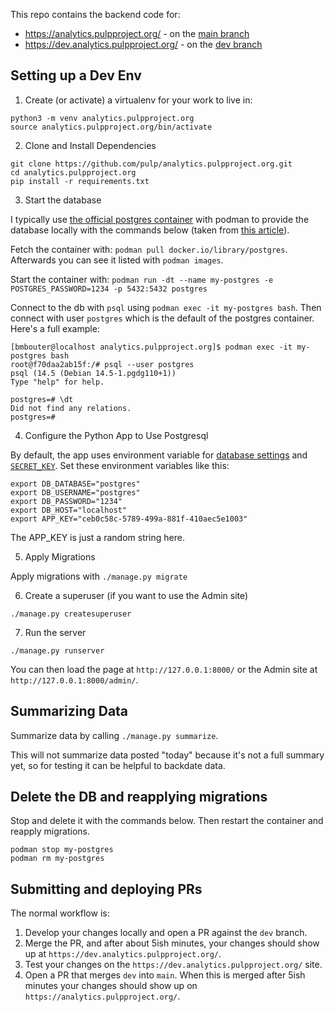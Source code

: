 This repo contains the backend code for:

* https://analytics.pulpproject.org/  - on the [main branch](https://github.com/pulp/analytics.pulpproject.org)
* https://dev.analytics.pulpproject.org/  - on the [dev branch](https://github.com/pulp/analytics.pulpproject.org/tree/dev)

## Setting up a Dev Env

1. Create (or activate) a virtualenv for your work to live in:

```
python3 -m venv analytics.pulpproject.org
source analytics.pulpproject.org/bin/activate
```


2. Clone and Install Dependencies

```
git clone https://github.com/pulp/analytics.pulpproject.org.git
cd analytics.pulpproject.org
pip install -r requirements.txt
```


3. Start the database

I typically use [the official postgres container](https://hub.docker.com/_/postgres) with podman to
provide the database locally with the commands below (taken from 
[this article](https://mehmetozanguven.github.io/container/2021/12/15/running-postgresql-with-podman.html)).

Fetch the container with: `podman pull docker.io/library/postgres`. Afterwards you can see it listed
with `podman images`.

Start the container with: `podman run -dt --name my-postgres -e POSTGRES_PASSWORD=1234 -p 5432:5432 postgres`

Connect to the db with `psql` using `podman exec -it my-postgres bash`. Then connect with user
`postgres` which is the default of the postgres container. Here's a full example:

```
[bmbouter@localhost analytics.pulpproject.org]$ podman exec -it my-postgres bash
root@f70daa2ab15f:/# psql --user postgres
psql (14.5 (Debian 14.5-1.pgdg110+1))
Type "help" for help.

postgres=# \dt
Did not find any relations.
postgres=#
```

4. Configure the Python App to Use Postgresql

By default, the app uses environment variable for [database settings](https://github.com/pulp/analytics.pulpproject.org/blob/01c491eee833c8dc3513e3b56c2f349511bb162e/app/settings.py#L86-L90)
and [`SECRET_KEY`](https://github.com/pulp/analytics.pulpproject.org/blob/01c491eee833c8dc3513e3b56c2f349511bb162e/app/settings.py#L24).
Set these environment variables like this:

```
export DB_DATABASE="postgres"
export DB_USERNAME="postgres"
export DB_PASSWORD="1234"
export DB_HOST="localhost"
export APP_KEY="ceb0c58c-5789-499a-881f-410aec5e1003"
```

The APP_KEY is just a random string here.

5. Apply Migrations

Apply migrations with `./manage.py migrate`

6. Create a superuser (if you want to use the Admin site)

`./manage.py createsuperuser`

7. Run the server

`./manage.py runserver`

You can then load the page at `http://127.0.0.1:8000/` or the Admin site at
`http://127.0.0.1:8000/admin/`.


## Summarizing Data

Summarize data by calling `./manage.py summarize`.

This will not summarize data posted "today" because it's not a full summary yet, so for testing it
can be helpful to backdate data.


## Delete the DB and reapplying migrations

Stop and delete it with the commands below. Then restart the container and reapply migrations.

```
podman stop my-postgres
podman rm my-postgres
```

## Submitting and deploying PRs

The normal workflow is:

1. Develop your changes locally and open a PR against the `dev` branch.
2. Merge the PR, and after about 5ish minutes, your changes should show up at
   `https://dev.analytics.pulpproject.org/`.
3. Test your changes on the `https://dev.analytics.pulpproject.org/` site.
4. Open a PR that merges `dev` into `main`. When this is merged after 5ish minutes your changes
   should show up on `https://analytics.pulpproject.org/`.
